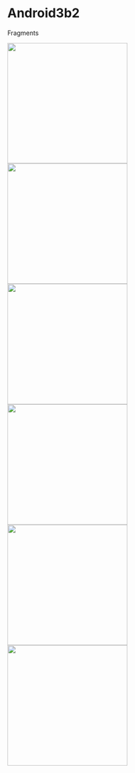 # Android3b2
Fragments

<img src="https://user-images.githubusercontent.com/19428995/30111848-8b41ac00-930f-11e7-8385-3f5b4e579d00.png" width="270px"> <img src="https://user-images.githubusercontent.com/19428995/30111843-8b3f3bb4-930f-11e7-9419-55a5841c3244.png" width="270px"> <img src="https://user-images.githubusercontent.com/19428995/30111845-8b3f8f38-930f-11e7-9828-f7be20cc2abe.png" width="270px"> <img src="https://user-images.githubusercontent.com/19428995/30111846-8b409ed2-930f-11e7-8c35-4703060e5345.png" width="270px"> <img src="https://user-images.githubusercontent.com/19428995/30111844-8b3f513a-930f-11e7-9f34-0925f0c1b397.png" width="270px"> <img src="https://user-images.githubusercontent.com/19428995/30111847-8b41843c-930f-11e7-83d8-bdc7230b4a95.png" width="270px">
